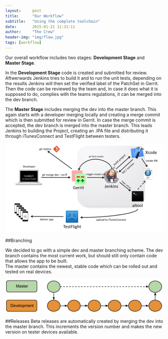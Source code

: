 ```yaml
---
layout:     post
title:      "Our Workflow"
subtitle: 	"Using the complete toolchain"
date:       2015-01-21 11:31:11
author:     "The Crew"
header-img: "img/flow.jpg"
tags: [workflow]
---
```


Our overall workflow includes two stages: **Development Stage** and <br>
**Master Stage**.

In the **Development Stage** code is created and submitted for review. Aftwerwards Jenkins tries to build it and to run the unit tests, depending on the results Jenkins will then set the verified label of the PatchSet in Gerrit. Then the code can be reviewed by the team and, in case it does what it is supposed to do, complies with the teams regulations, it can be merged into the dev branch.

The **Master Stage** includes merging the dev into the master branch. This again starts with a developer merging locally and creating a merge commit which is then submitted for review in Gerrit. In case the merge commit is accepted, the dev branch is merged into the master branch. This leads Jenkins to building the Project, creating an .IPA file and distributing it through iTunesConnect and TestFlight between testers.

![Workflow](/img/workflow-master.jpg)


##Branching

We decided to go with a simple dev and master branching scheme. The dev branch contains the most current work, but should still only contain code that allows the app to be built.<br>
The master contains the newest, stable code which can be rolled out and tested on real devices. 

![Branching](/img/branching.PNG)



##Releases
Beta releases are automatically created by merging the dev into the master branch. This increments the version number and makes the new version on tester devices available.
